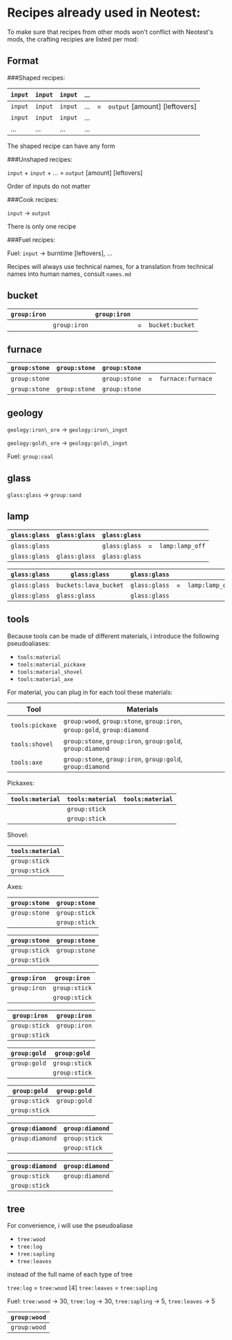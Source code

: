 Recipes already used in Neotest:
================================

To make sure that recipes from other mods won't conflict with Neotest's mods, the crafting recipies are listed per mod:


Format
------

###Shaped recipes:

|`input`|`input`|`input`|...|   |                                  |
|-------|-------|-------|---|---|----------------------------------|
|`input`|`input`|`input`|...| = |`output` \[amount\] \[leftovers\] |
|`input`|`input`|`input`|...|   |                                  |
|  ...  |  ...  |  ...  |...|   |                                  |


The shaped recipe can have any form

###Unshaped recipes:

`input` + `input` + ... = `output` \[amount\] \[leftovers\]


Order of inputs do not matter

###Cook recipes:

`input` -> `output`


There is only one recipe

###Fuel recipes:

Fuel: `input` -> burntime \[leftovers\], ...


Recipes will always use technical names, for a translation from technical names into human names, consult `names.md`


bucket
------

|`group:iron`|            |`group:iron`|   |                 | 
|------------|------------|------------|---|-----------------|
|            |`group:iron`|            | = | `bucket:bucket` |


furnace
-------

|`group:stone`|`group:stone`|`group:stone`|   |                   |
|-------------|-------------|-------------|---|-------------------|
|`group:stone`|             |`group:stone`| = | `furnace:furnace` |
|`group:stone`|`group:stone`|`group:stone`|   |                   |


geology
-------

`geology:iron\_ore` -> `geology:iron\_ingot`

`geology:gold\_ore` -> `geology:gold\_ingot`


Fuel: `group:coal`


glass
-----

`glass:glass` -> `group:sand`


lamp
----

|`glass:glass`|`glass:glass`|`glass:glass`|   |                 |
|-------------|-------------|-------------|---|-----------------|
|`glass:glass`|             |`glass:glass`| = | `lamp:lamp_off` |
|`glass:glass`|`glass:glass`|`glass:glass`|   |                 |

|`glass:glass`|    `glass:glass`    |`glass:glass`|   |                         |
|-------------|---------------------|-------------|---|-------------------------|
|`glass:glass`|`buckets:lava_bucket`|`glass:glass`| = | `lamp:lamp_of_eternity` |
|`glass:glass`|    `glass:glass`    |`glass:glass`|   |                         |


tools
-----

Because tools can be made of different materials, i introduce the following pseudoaliases:

* `tools:material`
* `tools:material_pickaxe`
* `tools:material_shovel`
* `tools:material_axe`

For material, you can plug in for each tool these materials:

|Tool             |Materials                                                                 |
|-----------------|--------------------------------------------------------------------------|
| `tools:pickaxe` | `group:wood`, `group:stone`, `group:iron`, `group:gold`, `group:diamond` |
| `tools:shovel`  | `group:stone`, `group:iron`, `group:gold`, `group:diamond`               |
| `tools:axe`     | `group:stone`, `group:iron`, `group:gold`, `group:diamond`               |

Pickaxes:


|`tools:material`|`tools:material` |`tools:material`|
|----------------|-----------------|----------------|
|                |  `group:stick`  |                | = `tools:material_pickaxe`
|                |  `group:stick`  |                |


Shovel:

|`tools:material`|
|----------------|
| `group:stick`  | = `tools:material_shovel`
| `group:stick`  |


Axes:

|`group:stone`|`group:stone`|
|-------------|-------------|
|`group:stone`|`group:stick`| = `tools:stone_axe`
|             |`group:stick`|

|`group:stone`|`group:stone`|
|-------------|-------------|
|`group:stick`|`group:stone`| = `tools:stone_axe`
|`group:stick`|             |

|`group:iron`|`group:iron` |
|-------------|-------------|
|`group:iron`|`group:stick`| = `tools:iron_axe`
|            |`group:stick`|

|`group:iron` |`group:iron`|
|-------------|------------|
|`group:stick`|`group:iron`| = `tools:iron_axe`
|`group:stick`|            |

|`group:gold`|`group:gold` |
|-------------|------------|
|`group:gold`|`group:stick`| = `tools:gold_axe`
|            |`group:stick`|

|`group:gold` |`group:gold`|
|-------------|------------|
|`group:stick`|`group:gold`| = `tools:gold_axe`
|`group:stick`|            |

|`group:diamond`|`group:diamond`|
|---------------|---------------|
|`group:diamond`| `group:stick` | = `tools:diamond_axe`
|               | `group:stick` |

|`group:diamond`|`group:diamond`|
|---------------|---------------|
| `group:stick` |`group:diamond`| = `tools:diamond_axe`
| `group:stick` |               |


tree
----

For convenience, i will use the pseudoaliase

- `tree:wood`
- `tree:log`
- `tree:sapling`
- `tree:leaves`

instead of the full name of each type of tree

`tree:log` = `tree:wood` \[4\]
`tree:leaves` = `tree:sapling`

Fuel: `tree:wood` -> 30, `tree:log` -> 30, `tree:sapling` -> 5, `tree:leaves` -> 5

|`group:wood`|
|------------|
|`group:wood`| = `tree:stick` \[4\]

